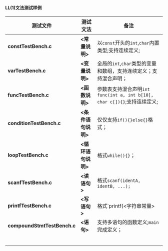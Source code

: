 #### LL(1)文法测试样例



| 测试文件                    | 测试文法           | 备注                                                         |
| --------------------------- | ------------------ | ------------------------------------------------------------ |
| **constTestBench.c**        | **<常量说明\>​**    | 以`const`开头的`int`,`char`内置类型;支持连续定义;            |
| **varTestBench.c**          | **<变量说明>**     | 全局的`int`,`char`类型的变量和数组，支持连续定义；支持混合声明； |
| **funcTestBench.c**         | **<函数说明>**     | 参数表支持混合声明`int func(int a, int b[10], char c[]){}`;支持连续定义; |
| **conditionTestBench.c**    | **<条件语句说明>** | 仅仅支持`if(){}else{}`格式；                                 |
| **loopTestBench.c**         | **<循环语句说明>** | 格式`while(){}`；                                            |
| **scanfTestBench.c**        | **<读语句>**       | 格式`scanf(identA, identB, ...);`                            |
| **printfTestBench.c**       | **<写语句>**       | 格式`printf(<字符串常量> | <表达式>);`                       |
| **compoundStmtTestBench.c** | **<语句>**         | 支持多语句的函数定义;`main`完成定义；                        |
|                             |                    |                                                              |
|                             |                    |                                                              |
|                             |                    |                                                              |
|                             |                    |                                                              |
|                             |                    |                                                              |
|                             |                    |                                                              |





